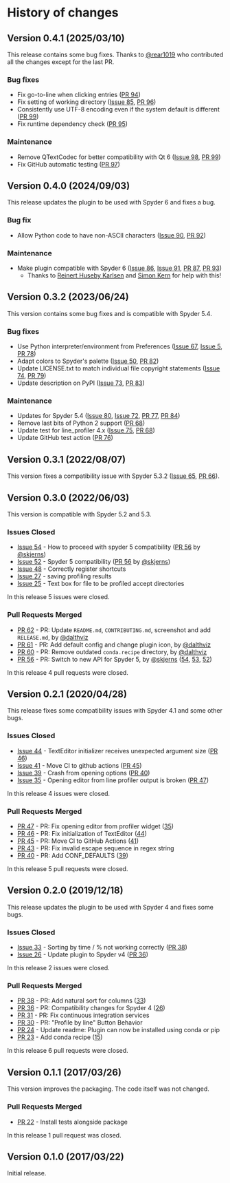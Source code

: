 # History of changes

## Version 0.4.1 (2025/03/10)

This release contains some bug fixes. Thanks to [@rear1019](https://github.com/rear1019) who contributed all the changes except for the last PR.

### Bug fixes

* Fix go-to-line when clicking entries ([PR 94](https://github.com/spyder-ide/spyder-line-profiler/pull/94))
* Fix setting of working directory ([Issue 85](https://github.com/spyder-ide/spyder-line-profiler/issues/85), [PR 96](https://github.com/spyder-ide/spyder-line-profiler/pull/96))
* Consistently use UTF-8 encoding even if the system default is different ([PR 99](https://github.com/spyder-ide/spyder-line-profiler/pull/99))
* Fix runtime dependency check ([PR 95](https://github.com/spyder-ide/spyder-line-profiler/pull/95))

### Maintenance

* Remove QTextCodec for better compatibility with Qt 6 ([Issue 98](https://github.com/spyder-ide/spyder-line-profiler/issues/98), [PR 99](https://github.com/spyder-ide/spyder-line-profiler/pull/99))
* Fix GitHub automatic testing ([PR 97](https://github.com/spyder-ide/spyder-line-profiler/pull/97))


## Version 0.4.0 (2024/09/03)

This release updates the plugin to be used with Spyder 6 and fixes a bug.

### Bug fix

* Allow Python code to have non-ASCII characters ([Issue 90](https://github.com/spyder-ide/spyder-line-profiler/issues/90), [PR 92](https://github.com/spyder-ide/spyder-line-profiler/pull/92))

### Maintenance

* Make plugin compatible with Spyder 6 ([Issue 86](https://github.com/spyder-ide/spyder-line-profiler/issues/86), [Issue 91](https://github.com/spyder-ide/spyder-line-profiler/issues/91), [PR 87](https://github.com/spyder-ide/spyder-line-profiler/pull/87), [PR 93](https://github.com/spyder-ide/spyder-line-profiler/pull/93))
  * Thanks to [Reinert Huseby Karlsen](https://github.com/rhkarls) and [Simon Kern](https://github.com/skjerns) for help with this!


## Version 0.3.2 (2023/06/24)

This version contains some bug fixes and is compatible with Spyder 5.4.

### Bug fixes

* Use Python interpreter/environment from Preferences ([Issue 67](https://github.com/spyder-ide/spyder-line-profiler/issues/67), [Issue 5](https://github.com/spyder-ide/spyder-line-profiler/issues/5), [PR 78](https://github.com/spyder-ide/spyder-line-profiler/pull/78))
* Adapt colors to Spyder's palette ([Issue 50](https://github.com/spyder-ide/spyder-line-profiler/issues/50), [PR 82](https://github.com/spyder-ide/spyder-line-profiler/pull/82))
* Update LICENSE.txt to match individual file copyright statements ([Issue 74](https://github.com/spyder-ide/spyder-line-profiler/issues/74), [PR 79](https://github.com/spyder-ide/spyder-line-profiler/pull/79))
* Update description on PyPI ([Issue 73](https://github.com/spyder-ide/spyder-line-profiler/issues/73), [PR 83](https://github.com/spyder-ide/spyder-line-profiler/pull/83))

### Maintenance

* Updates for Spyder 5.4 ([Issue 80](https://github.com/spyder-ide/spyder-line-profiler/issues/80), [Issue 72](https://github.com/spyder-ide/spyder-line-profiler/issues/72), [PR 77](https://github.com/spyder-ide/spyder-line-profiler/pull/77), [PR 84](https://github.com/spyder-ide/spyder-line-profiler/pull/84))
* Remove last bits of Python 2 support ([PR 68](https://github.com/spyder-ide/spyder-line-profiler/pull/68))
* Update test for line_profiler 4.x ([Issue 75](https://github.com/spyder-ide/spyder-line-profiler/issues/75), [PR 68](https://github.com/spyder-ide/spyder-line-profiler/pull/68))
* Update GitHub test action ([PR 76](https://github.com/spyder-ide/spyder-line-profiler/pull/76))


## Version 0.3.1 (2022/08/07)

This version fixes a compatibility issue with Spyder 5.3.2 ([Issue 65](https://github.com/spyder-ide/spyder-line-profiler/issues/65), [PR 66](https://github.com/spyder-ide/spyder-line-profiler/pull/66)).


## Version 0.3.0 (2022/06/03)

This version is compatible with Spyder 5.2 and 5.3.

### Issues Closed

* [Issue 54](https://github.com/spyder-ide/spyder-line-profiler/issues/54) - How to proceed with spyder 5 compatibility ([PR 56](https://github.com/spyder-ide/spyder-line-profiler/pull/56) by [@skjerns](https://github.com/skjerns))
* [Issue 52](https://github.com/spyder-ide/spyder-line-profiler/issues/52) - Spyder 5 compatibility ([PR 56](https://github.com/spyder-ide/spyder-line-profiler/pull/56) by [@skjerns](https://github.com/skjerns))
* [Issue 48](https://github.com/spyder-ide/spyder-line-profiler/issues/48) - Correctly register shortcuts
* [Issue 27](https://github.com/spyder-ide/spyder-line-profiler/issues/27) - saving profiling results
* [Issue 25](https://github.com/spyder-ide/spyder-line-profiler/issues/25) - Text box for file to be profiled accept directories

In this release 5 issues were closed.

### Pull Requests Merged

* [PR 62](https://github.com/spyder-ide/spyder-line-profiler/pull/62) - PR: Update `README.md`, `CONTRIBUTING.md`, screenshot and add `RELEASE.md`, by [@dalthviz](https://github.com/dalthviz)
* [PR 61](https://github.com/spyder-ide/spyder-line-profiler/pull/61) - PR: Add default config and change plugin icon, by [@dalthviz](https://github.com/dalthviz)
* [PR 60](https://github.com/spyder-ide/spyder-line-profiler/pull/60) - PR: Remove outdated `conda.recipe` directory, by [@dalthviz](https://github.com/dalthviz)
* [PR 56](https://github.com/spyder-ide/spyder-line-profiler/pull/56) - PR: Switch to new API for Spyder 5, by [@skjerns](https://github.com/skjerns) ([54](https://github.com/spyder-ide/spyder-line-profiler/issues/54), [53](https://github.com/spyder-ide/spyder-line-profiler/issues/53), [52](https://github.com/spyder-ide/spyder-line-profiler/issues/52))

In this release 4 pull requests were closed.


## Version 0.2.1 (2020/04/28)

This release fixes some compatibility issues with Spyder 4.1 and some other bugs.

### Issues Closed

* [Issue 44](https://github.com/spyder-ide/spyder-line-profiler/issues/44) - TextEditor initializer receives unexpected argument size ([PR 46](https://github.com/spyder-ide/spyder-line-profiler/pull/46))
* [Issue 41](https://github.com/spyder-ide/spyder-line-profiler/issues/41) - Move CI to github actions ([PR 45](https://github.com/spyder-ide/spyder-line-profiler/pull/45))
* [Issue 39](https://github.com/spyder-ide/spyder-line-profiler/issues/39) - Crash from opening options ([PR 40](https://github.com/spyder-ide/spyder-line-profiler/pull/40))
* [Issue 35](https://github.com/spyder-ide/spyder-line-profiler/issues/35) - Opening editor from line profiler output is broken ([PR 47](https://github.com/spyder-ide/spyder-line-profiler/pull/47))

In this release 4 issues were closed.

### Pull Requests Merged

* [PR 47](https://github.com/spyder-ide/spyder-line-profiler/pull/47) - PR: Fix opening editor from profiler widget ([35](https://github.com/spyder-ide/spyder-line-profiler/issues/35))
* [PR 46](https://github.com/spyder-ide/spyder-line-profiler/pull/46) - PR: Fix initialization of TextEditor ([44](https://github.com/spyder-ide/spyder-line-profiler/issues/44))
* [PR 45](https://github.com/spyder-ide/spyder-line-profiler/pull/45) - PR: Move CI to GitHub Actions ([41](https://github.com/spyder-ide/spyder-line-profiler/issues/41))
* [PR 43](https://github.com/spyder-ide/spyder-line-profiler/pull/43) - PR: Fix invalid escape sequence in regex string
* [PR 40](https://github.com/spyder-ide/spyder-line-profiler/pull/40) - PR: Add CONF_DEFAULTS ([39](https://github.com/spyder-ide/spyder-line-profiler/issues/39))

In this release 5 pull requests were closed.


## Version 0.2.0 (2019/12/18)

This release updates the plugin to be used with Spyder 4 and fixes some bugs.

### Issues Closed

* [Issue 33](https://github.com/spyder-ide/spyder-line-profiler/issues/33) - Sorting by time / % not working correctly ([PR 38](https://github.com/spyder-ide/spyder-line-profiler/pull/38))
* [Issue 26](https://github.com/spyder-ide/spyder-line-profiler/issues/26) - Update plugin to Spyder v4 ([PR 36](https://github.com/spyder-ide/spyder-line-profiler/pull/36))

In this release 2 issues were closed.

### Pull Requests Merged

* [PR 38](https://github.com/spyder-ide/spyder-line-profiler/pull/38) - PR: Add natural sort for columns ([33](https://github.com/spyder-ide/spyder-line-profiler/issues/33))
* [PR 36](https://github.com/spyder-ide/spyder-line-profiler/pull/36) - PR: Compatibility changes for Spyder 4 ([26](https://github.com/spyder-ide/spyder-line-profiler/issues/26))
* [PR 31](https://github.com/spyder-ide/spyder-line-profiler/pull/31) - PR: Fix continuous integration services
* [PR 30](https://github.com/spyder-ide/spyder-line-profiler/pull/30) - PR: "Profile by line" Button Behavior
* [PR 24](https://github.com/spyder-ide/spyder-line-profiler/pull/24) - Update readme: Plugin can now be installed using conda or pip
* [PR 23](https://github.com/spyder-ide/spyder-line-profiler/pull/23) - Add conda recipe ([15](https://github.com/spyder-ide/spyder-line-profiler/issues/15))

In this release 6 pull requests were closed.


## Version 0.1.1 (2017/03/26)

This version improves the packaging. The code itself was not changed.

### Pull Requests Merged

* [PR 22](https://github.com/spyder-ide/spyder-line-profiler/pull/22) - Install tests alongside package

In this release 1 pull request was closed.


## Version 0.1.0 (2017/03/22)

Initial release.
